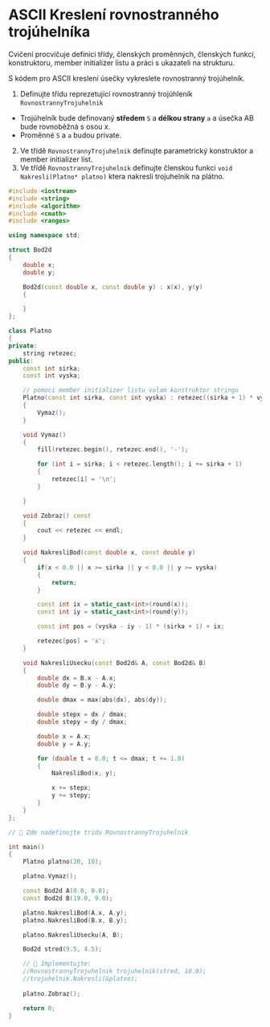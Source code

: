 # ASCII Kreslení rovnostranného trojúhelníka

Cvičení procvičuje definici třídy, členských proměnných, členských funkcí, konstruktoru, member initializer listu a práci s ukazateli na strukturu.

S kódem pro ASCII kreslení úsečky vykreslete rovnostranný trojúhelník.

1) Definujte třídu reprezetující rovnostranný trojúhleník `RovnostrannyTrojuhelnik`
- Trojúhelník bude definovaný **středem** `S` a **délkou strany** `a` a úsečka AB bude rovnoběžná s osou *x*.
- Proměnné `S` a `a` budou private.
2) Ve třídě `RovnostrannyTrojuhelnik` definujte parametrický konstruktor a member initializer list.
3) Ve třídě `RovnostrannyTrojuhelnik` definujte členskou funkci `void Nakresli(Platno* platno)` ktera nakresli trojuhelnik na plátno.

```cpp
#include <iostream>
#include <string>
#include <algorithm>
#include <cmath>
#include <ranges>

using namespace std;

struct Bod2d
{
    double x;
    double y;

    Bod2d(const double x, const double y) : x(x), y(y)
    {

    }
};

class Platno
{
private:
    string retezec;
public:
    const int sirka;
    const int vyska;

    // pomoci member initializer listu volam konstruktor stringu
    Platno(const int sirka, const int vyska) : retezec((sirka + 1) * vyska, '-'), sirka(sirka), vyska(vyska)
    {
        Vymaz();
    }

    void Vymaz()
    {
        fill(retezec.begin(), retezec.end(), '-');

        for (int i = sirka; i < retezec.length(); i += sirka + 1)
        {
            retezec[i] = '\n';
        }

    }

    void Zobraz() const
    {
        cout << retezec << endl;
    }

    void NakresliBod(const double x, const double y)
    {
        if(x < 0.0 || x >= sirka || y < 0.0 || y >= vyska)
        {
            return;
        }

        const int ix = static_cast<int>(round(x));
        const int iy = static_cast<int>(round(y));

        const int pos = (vyska - iy - 1) * (sirka + 1) + ix;

        retezec[pos] = 'x';
    }

    void NakresliUsecku(const Bod2d& A, const Bod2d& B)
    {
        double dx = B.x - A.x;
        double dy = B.y - A.y;

        double dmax = max(abs(dx), abs(dy));

        double stepx = dx / dmax;
        double stepy = dy / dmax;

        double x = A.x;
        double y = A.y;

        for (double t = 0.0; t <= dmax; t += 1.0)
        {
            NakresliBod(x, y);

            x += stepx;
            y += stepy;
        }
    }
};

// 🚀 Zde nadefinujte tridu RovnostrannyTrojuhelnik

int main()
{
    Platno platno(20, 10);

    platno.Vymaz();

    const Bod2d A(0.0, 0.0);
    const Bod2d B(19.0, 9.0);

    platno.NakresliBod(A.x, A.y);
    platno.NakresliBod(B.x, B.y);

    platno.NakresliUsecku(A, B); 

    Bod2d stred(9.5, 4.5);

    // 🚀 Implementujte:
    //RovnostrannyTrojuhelnik trojuhelnik(stred, 10.0);
    //trojuhelnik.Nakresli(&platno);
    
    platno.Zobraz();

    return 0;
}
```
